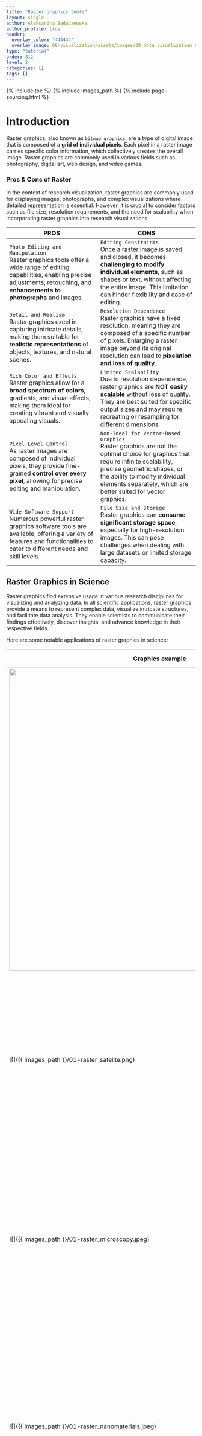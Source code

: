 ```yaml
---
title: "Raster graphics tools"
layout: single
author: Aleksandra Badaczewska
author_profile: true
header:
  overlay_color: "444444"
  overlay_image: 08-visualization/assets/images/08_data_visualization_banner.png
type: "tutorial"
order: 812
level: 2
categories: []
tags: []
---
```


{% include toc %}
{% include images_path %}
{% include page-sourcing.html %}


# Introduction

Raster graphics, also known as `bitmap graphics`, are a type of digital image that is composed of a **grid of individual pixels**. Each pixel in a raster image carries specific color information, which collectively creates the overall image. Raster graphics are commonly used in various fields such as photography, digital art, web design, and video games.

### Pros & Cons of Raster

In the context of research visualization, raster graphics are commonly used for displaying images, photographs, and complex visualizations where detailed representation is essential. However, it is crucial to consider factors such as file size, resolution requirements, and the need for scalability when incorporating raster graphics into research visualizations.

| PROS | CONS |
|------|------|
|`Photo Editing and Manipulation` <br>Raster graphics tools offer a wide range of editing capabilities, enabling precise adjustments, retouching, and **enhancements to photographs** and images.|`Editing Constraints` <br>Once a raster image is saved and closed, it becomes **challenging to modify individual elements**, such as shapes or text, without affecting the entire image. This limitation can hinder flexibility and ease of editing.|
|`Detail and Realism` <br>Raster graphics excel in capturing intricate details, making them suitable for **realistic representations** of objects, textures, and natural scenes.|`Resolution Dependence` <br>Raster graphics have a fixed resolution, meaning they are composed of a specific number of pixels. Enlarging a raster image beyond its original resolution can lead to **pixelation and loss of quality**.|
|`Rich Color and Effects` <br>Raster graphics allow for a **broad spectrum of colors**, gradients, and visual effects, making them ideal for creating vibrant and visually appealing visuals.|`Limited Scalability` <br>Due to resolution dependence, raster graphics are **NOT easily scalable** without loss of quality. They are best suited for specific output sizes and may require recreating or resampling for different dimensions.|
|`Pixel-Level Control` <br>As raster images are composed of individual pixels, they provide fine-grained **control over every pixel**, allowing for precise editing and manipulation.|`Non-Ideal for Vector-Based Graphics` <br>Raster graphics are not the optimal choice for graphics that require infinite scalability, precise geometric shapes, or the ability to modify individual elements separately, which are better suited for vector graphics.|
|`Wide Software Support` <br>Numerous powerful raster graphics software tools are available, offering a variety of features and functionalities to cater to different needs and skill levels.|`File Size and Storage` <br>Raster graphics can **consume significant storage space**, especially for high-resolution images. This can pose challenges when dealing with large datasets or limited storage capacity.|


## Raster Graphics in Science

Raster graphics find extensive usage in various research disciplines for visualizing and analyzing data. In all scientific applications, raster graphics provide a means to represent complex data, visualize intricate structures, and facilitate data analysis. They enable scientists to communicate their findings effectively, discover insights, and advance knowledge in their respective fields.

Here are some notable applications of raster graphics in science:

| Graphics example | Discipline Applications |
|------------------|-------------------------|
|<img width="800" src="{{ images_path }}/01-raster_astronomical.jpeg">|**Astronomical Imaging** <br>Raster graphics are extensively used in astronomical imaging to capture and analyze images of celestial objects and phenomena. Raster images help scientists study distant galaxies, star formations, cosmic radiation, and other astronomical events, contributing to our understanding of the universe.|
|![]({{ images_path }}/01-raster_satelite.png)|**Remote Sensing and GIS** <br>Raster graphics play a crucial role in remote sensing and geographic information systems (GIS). Satellite imagery, aerial photographs, and sensor data are often represented as raster images to analyze land cover, monitor environmental changes, study ecosystems, and aid in urban planning.|
|![]({{ images_path }}/01-raster_microscopy.jpeg)|**Imaging and Microscopy** <br>Raster graphics are widely employed in medical imaging, microscopy, and other imaging techniques. They are used to represent and analyze detailed images of cells, tissues, and structures, allowing scientists to study biological processes, detect abnormalities, and aid in diagnoses.|
|![]({{ images_path }}/01-raster_nanomaterials.jpeg)|**Electron Microscopy** <br>In materials science and nanotechnology, raster graphics are utilized in electron microscopy to capture and analyze high-resolution images of materials at the atomic scale. Raster images enable scientists to examine the structural properties, surface morphology, and composition of various materials.|
|![]({{ images_path }}/01-raster_brain_mri.jpeg)|**Neuroscience Imaging** <br>Raster graphics are instrumental in brain imaging techniques such as functional magnetic resonance imaging (fMRI) and positron emission tomography (PET). Raster images derived from these techniques help scientists map brain activity, study brain connectivity, and investigate neurological disorders.|
|![]({{ images_path }}/01-raster_molecular.jpeg)|**Computational Simulations** <br>Raster graphics are used to visualize the results of computational simulations and modeling in various scientific fields. Whether it's fluid dynamics, climate modeling, or molecular dynamics, raster images help scientists observe and analyze complex data, facilitating a better understanding of complex systems and phenomena.|
|![]({{ images_path }}/01-raster_heatmap.jpeg)|**Data Visualization** <br>Raster graphics are essential for visualizing scientific data, particularly when dealing with multidimensional or continuous datasets. Heatmaps, contour plots, and color-coded representations are some common visualization techniques used to represent data in raster format, enabling scientists to identify patterns, trends, and relationships in the data.|


### Applications of editing raster graphics

<span style="color: #ff3870;font-weight: 500;"> Knowing editing techniques of raster graphics can be highly beneficial for scientists!</span><br>
Here are several examples of how proficiency in raster graphic editing can assist you in visualizing scientific results:
* **Annotation and Labeling** <br>*Adding annotations and labels to images is a common practice in scientific research. Scientists can use raster graphic tools to annotate images with text, arrows, and other graphical elements to provide context, highlight specific regions, or explain key findings. This helps in clearly communicating important information to peers or when publishing research.*

* **Composite Image Creation** <br>*In some cases, scientists need to combine multiple images or visual elements into a single composite image. This could involve merging images from different experiments or overlaying different layers of information. Proficiency in raster graphic editing allows scientists to seamlessly integrate and align these elements to create informative and visually appealing composite images.*

* **Image Segmentation and Analysis** <br>*In fields like medical imaging or biology, scientists often need to segment and analyze specific regions or structures within an image. Raster graphic tools provide tools and algorithms for image segmentation, allowing scientists to separate and study different components within an image, measure their characteristics, and perform quantitative analysis.*

* **Noise Reduction and Filtering** <br>*Scientific images may suffer from noise or unwanted artifacts due to various factors, such as equipment limitations or interference. Raster graphic tools offer techniques like denoising filters and image restoration algorithms to reduce noise and enhance image quality. This enables scientists to improve the accuracy and reliability of their analysis.*

* **Image Enhancement** <br>*Scientists often work with images captured from experiments, simulations, or observations. Having knowledge of editing techniques allows scientists to enhance these images for better visibility and clarity. They can adjust brightness, contrast, color balance, and sharpness to bring out important details or highlight specific features of interest.*

* **Data Visualization** <br>*Raster graphics can be used to create visual representations of scientific data. Scientists can apply visualization techniques to present ideas, concepts, and insights of their studies. This includes creating infographics and diagrams to depict patterns, trends, and correlations in the discovered findings.*

### Ethics of editing raster graphics

The scientific community relies on transparent and unbiased reporting of results to ensure the reproducibility and validity of research. Modifying data using raster editors undermines the trust and reliability of scientific investigations, potentially leading to misleading conclusions and hampering scientific progress.

<div class="warning" markdown="1">
**Modifying or artificially changing research results using a raster editor is strongly discouraged and considered unethical.** <br>
It is crucial to maintain the integrity and credibility of scientific research by presenting accurate and unaltered data. Altering or manipulating research results using raster graphic editing tools can lead to misrepresentation, distortion of findings, and a breach of scientific ethics.
</div>

## Common file formats: <br>PNG, JPEG, TIFF

<div class="note" markdown="1">
**Raster graphics formats** are image file formats that store and represent images as a grid of pixels, where each pixel contains color and intensity information. These formats are widely used for various applications, including digital photography, graphic design, and web graphics.
</div>

Each raster graphics format offers unique features and characteristics, catering to different needs and use cases. The choice of format depends on factors such as image complexity, desired image quality, transparency requirements, file size considerations, and compatibility with specific software or platforms.

**PNG** *(Portable Network Graphics)* <br>
PNG is a versatile format that **supports lossless compression**, preserving image quality without any loss of information. It also **supports alpha channel transparency**, allowing for the creation of images with irregular or non-rectangular shapes.

**JPEG** *(Joint Photographic Experts Group)* <br>
JPEG is a widely used format for storing digital photographs and complex images. It **uses lossy compression**, which reduces file size by selectively discarding image data. This can result in a **smaller file size** but may lead to a slight loss of image quality.

**TIFF** *(Tagged Image File Format)* <br>
TIFF is a versatile format used for storing high-quality images with **support for lossless compression**. It allows for multiple layers, color depths, and embedded metadata. TIFF files are commonly used in professional environments, such as printing and archiving. It also supports a **flexible metadata storage**.

**GIF** *(Graphics Interchange Format)* <br>
GIF **supports animation**, allowing multiple frames to be combined into a single file. It also **supports indexed color**, where a limited palette of colors is used **to reduce file size**. This makes GIF a popular choice for simple animations and graphics with solid colors.

**BMP** *(Bitmap)* <br>
BMP is a straightforward format that **stores images pixel by pixel without any compression**. It supports both color and grayscale images and is widely supported on various operating systems. However, the lack of compression results in **larger file sizes** compared to other formats.

**PSD** *(Photoshop Document)* <br>
PSD is **Adobe Photoshop's native file format**, supporting layers, masks, and other advanced features. It allows for **non-destructive editing** and retains all the information, making it suitable for complex graphic designs and professional workflows.


## Raster Graphics Tools

To work with raster graphics effectively, there are numerous powerful tools available that offer a wide range of features and functionalities. These raster graphic tools are designed to **manipulate and edit pixel-based images**, allowing users to create, enhance, and modify visuals in a versatile manner.

Let's explore some of the essential raster graphic tools that professionals and enthusiasts frequently employ. Depending on your specific requirements and skill level, you can choose the tool that suits your needs and budget.

Here's a table summarizing the features of selected raster graphics tools:

| tool           |features | supported formats | price |
|----------------|---------|-------------------|-------|
|GIMP            |image editing, composition, graphic design|JPEG, PNG, GIF, TIFF, PSD, BMP, and more|free and open-source|
|Adobe Photoshop |image editing, retouching, color correction|JPEG, PNG, GIF, TIFF, PSD, BMP, and more|subscription-based|
|CorelDRAW       |vector graphics, raster editing, design|JPEG, PNG, GIF, TIFF, PSD, BMP, and more|subscription-based|
|Pixlr           |basic image editing, resizing, color adjustments, AI images|JPEG, PNG, GIF, TIFF, BMP, and more|free and paid options|
|Affinity Photo  |professional-grade editing, advanced retouching|JPEG, PNG, GIF, TIFF, PSD, BMP, and more|one-time purchase|

### GIMP

<a href="https://www.gimp.org/" target="_blank">GIMP  ⤴</a> (GNU Image Manipulation Program) is a **free and open-source** raster graphic tool that offers functionality similar to Adobe Photoshop. It provides a powerful set of tools for image editing, composition, and graphic design. GIMP supports various file formats, features advanced selection tools, layers, masks, and customizable brushes. It is highly versatile and widely used by professionals and enthusiasts alike.

### Adobe Photoshop

<a href="https://www.adobe.com/products/photoshop.html" target="_blank">Adobe Photoshop  ⤴</a> is one of **the most popular and widely used** raster graphic tools. It provides a comprehensive suite of features for image editing, retouching, color correction, and digital painting. With Photoshop, users can adjust image properties, apply filters and effects, create layers, and work with various selection tools, brushes, and gradients.

### CorelDRAW

<a href="https://www.coreldraw.com/" target="_blank">CorelDRAW  ⤴</a> is a popular raster graphic tool specifically focused on vector graphics, but it also includes robust raster editing capabilities. It offers a comprehensive set of tools for illustration, photo editing, and design. CorelDRAW allows users to manipulate raster images, apply filters, work with layers, and create stunning compositions by **combining vector and raster elements**.

### Pixlr

<a href="https://pixlr.com/" target="_blank">Pixlr  ⤴</a> is a **web-based raster graphic** tool that provides a simple and accessible platform for image editing or **AI image generation**. It offers a user-friendly interface with **basic editing tools**, such as cropping, resizing, color adjustments, **and various effects**. Pixlr is suitable for quick image edits and is widely used by casual users, bloggers, and social media enthusiasts.

### Affinity Photo

<a href="https://affinity.serif.com/en-gb/photo/" target="_blank">Affinity Photo  ⤴</a> is a raster graphic tool known for its **professional-grade editing capabilities**. It offers a wide range of advanced features, including precise selection tools, non-destructive editing, advanced retouching options, and support for various file formats. Affinity Photo is favored by photographers, graphic designers, and other professionals who require sophisticated image editing tools.


# Getting started with GIMP

<a href="https://www.gimp.org/" target="_blank">GIMP  ⤴</a> is a powerful and versatile raster graphic editing software. GIMP is widely recognized as a popular **free and open-source** alternative to commercial software like Adobe Photoshop, providing a comprehensive set of tools for both casual users and professionals.

![01-raster_gimp_start.png]({{ images_path }}/01-raster_gimp_start.png)

## Features summary

**Cross-platform availability** <br>
One of the notable advantages of GIMP is its availability across multiple platforms, including Windows, macOS, and Linux, making it accessible to a broad user base.

**User-friendly interface** <br>
It boasts a user-friendly interface that is highly customizable, allowing users to tailor the workspace according to their preferences and workflow.

**Support for many formats** <br>
It supports a variety of file formats, including common formats such as JPEG, PNG, GIF, TIFF, and PSD (Adobe Photoshop's native format).

**Plethora of features for image manipulation and editing** <br>
* Users can perform tasks such as cropping, resizing, retouching, color correction, and applying a wide range of filters and effects to enhance their images.

* GIMP provides advanced tools for selections, layers, masks, and brushes, offering users greater control and flexibility over their editing process.

* The software supports non-destructive editing, allowing users to make changes to images without permanently altering the original data.

**Scripting and automation** <br>
GIMP also supports scripting and automation, enabling users to create custom scripts and plugins to enhance their workflow and automate repetitive tasks.

**Community support** <br>
Open-source nature of GIMP fosters a vibrant community of users and developers who actively contribute to its development and share resources, tutorials, and plugins, making it a robust and ever-evolving software.

## **Tutorial: Basics of GIMP**

<span style="color: #ff3870;font-weight: 500;">This tutorial covers installation and some basic functions in GIMP to get you started.</span> As you become more familiar with the software, you can explore its extensive capabilities, including advanced selection tools, masks, brushes, and more. <br>
Additionally, there are numerous online tutorials, forums, and resources available to further enhance your skills and explore GIMP's full potential. <b>A good starting point for more advanced tutorials is the <a href="https://www.gimp.org/tutorials/" target="_blank">official GIMP website ⤴</a>:</b>
* **BEGINNER**
  * <a href="https://www.gimp.org/tutorials/GIMP_Quickies/" target="_blank">GIMP Quickies  ⤴</a>
  * <a href="https://www.gimp.org/tutorials/Floating_Logo/" target="_blank">Simple Floating Logo  ⤴</a>
  * <a href="https://www.gimp.org/tutorials/CircleImage/" target="_blank">Making a Circle-Shaped Image  ⤴</a>
  * <a href="https://www.gimp.org/tutorials/Layer_Masks/" target="_blank">Layer Masks  ⤴</a>
  * <a href="https://www.gimp.org/tutorials/Basic_Color_Curves/" target="_blank">Basic Color Curves  ⤴</a>
  * <a href="https://www.gimp.org/tutorials/ImageFormats/" target="_blank">Image Formats Overview  ⤴</a>
* **ADVANCED**
  * <a href="https://www.gimp.org/tutorials/Focus_Group/" target="_blank">Focus Group - Layer masking and creative filter applications  ⤴</a>
  * <a href="https://www.gimp.org/tutorials/Parametric_Brush/" target="_blank">Painting - Parametric Brushes  ⤴</a>
  * <a href="https://www.gimp.org/unix/fonts.html" target="_blank">How to install fonts for use with GIMP  ⤴</a>
* **PROGRAMMING**
  * <a href="https://www.gimp.org/tutorials/Basic_Perl/" target="_blank">Basics of GIMP - Perl module  ⤴</a>
  * <a href="https://www.gimp.org/tutorials/Automate_Editing_in_GIMP/" target="_blank">Automate Editing with GIMP - Python  ⤴</a>
  * <a href="https://www.gimp.org/tutorials/AutomatedJpgToXcf/" target="_blank">Automatic Creation of XCF from JPG  ⤴</a>


## Installation and Setup

Download GIMP from the <a href="https://www.gimp.org/downloads/" target="_blank">official website  ⤴</a> based on your operating system.

![01-raster_gimp_download.png]({{ images_path }}/01-raster_gimp_download.png)

On the same page, below the download buttons, are the detailed installation instructions - follow them to get GIMP on your local computing machine.

## Launch GIMP to start the GUI

After installing GIMP on different operating systems, you can find and launch the software using the following methods:

**WINDOWS**

**1.** `Start Menu:` Click on the `Start` button located in the lower-left corner of the screen. In the search bar, type "GIMP" and press `Enter`. The GIMP application should appear in the search results. Click on it to launch the program.

or

**2.** `Desktop Shortcut`: If you selected the option to create a desktop shortcut during the installation process, you can find the GIMP icon on your desktop. Double-click on the icon to open GIMP.

**macOS**

**1.** `Launchpad`: Click on the Launchpad icon in the Dock *(the rocket ship icon)*. Use the search bar at the top and type "GIMP." As you start typing, the search results will narrow down, and you should see the GIMP icon. Click on it to launch GIMP.

or

**2.** `Applications Folder`: Open a Finder window and navigate to the **Applications** folder. Scroll through the list of applications until you find GIMP. Double-click on the GIMP icon to open the program.

**Linux: Ubuntu**

**1.** `Dash/Search`: Click on the "Show Applications" button *(usually located at the bottom left or top left corner of the screen)*. In the search bar, type "GIMP" and press Enter. The GIMP application should appear in the search results. Click on it to launch GIMP.

or

**2.** `Terminal`: Open a terminal window and type "gimp" *(without quotes)* and press Enter. GIMP should start running in the terminal. You can also create a desktop shortcut or add GIMP to your application launcher for easier access.


## Opening an Image

1. Go to `File` in the menu bar and select `Open` or use the shortcut `Ctrl+O`.
2. Navigate to the location where your image is saved and select it.
3. Click on the `Open` button to load the image into GIMP.

![01-raster_gimp_open.png]({{ images_path }}/01-raster_gimp_open.png)

## Image Manipulation

### Adding Text

Select the **Text Tool** from the toolbox or press `T`. Click on the image and start typing to add text. Customize font, size, color, and alignment using the tool options.

![01-raster_gimp_text.png]({{ images_path }}/01-raster_gimp_text.png)

When adding text in GIMP, it automatically creates a new layer on the image, allowing the text to be moved or edited later if needed.

### Cropping

Select the **Crop Tool** from the toolbox on the left or press `Shift+C`. Click and drag to define the area you want to keep, and press `Enter` to crop the image.

![01-raster_gimp_crop.png]({{ images_path }}/01-raster_gimp_crop.png)

### Resizing

Go to **Image** tab in the menu bar, select `Scale Image` or right-click on the image to display the context menu, then select `Image -> Scale Image`. Specify the desired width and height in selected units *(e.g., pixels, inches, percentage)* and decide to keep proportion of the dimensions. Click `Scale` to resize the image.

![01-raster_gimp_resize1.png]({{ images_path }}/01-raster_gimp_resize1.png)

![01-raster_gimp_resize2.png]({{ images_path }}s/01-raster_gimp_resize2.png)

### Rotating

Select the **Rotate Tool** from the toolbox or press `Shift+R`. Click and drag to rotate the image. Use the `Angle` input in the tool options to set the desired rotation angle. Click `Rotate` to approve the rotation.

![01-raster_gimp_rotate.png]({{ images_path }}/01-raster_gimp_rotate.png)

### Adjusting Colors

Go to **Colors** tab in the menu bar and explore options like:
* `Color Balance` - adjust color distribution
* `Color Temperature`
* `Hue-Saturation` - adjust hue, saturation, and lightness
* `Brightness-Contrast`
* `Levels` - adjust color levels

to make adjustments to the image's color and tone.

<div class="warning" markdown="1">
Keep caution when editing layers in GIMP and ensure the correct layer is selected to avoid unintended modifications. To change the active layer in GIMP, go to the **Layers** dialog panel (typically on the bottom-right) and click on the layer intended for edition. The currently active layer is highlighted. See <a class="t-links" href="812" section="#layers">Layers section</a> for more details.
</div>

![01-raster_gimp_colors1.png]({{ images_path }}/01-raster_gimp_colors1.png)

In the pop-up window adjust values of the parameters and click `OK` to approve.

![01-raster_gimp_colors2.png]({{ images_path }}/01-raster_gimp_colors2.png)


## Layers and Effects

### Layers

Go to `Windows` in the menu bar and select `Dockable Dialogs` followed by `Layers`. The Layers dialog will appear. Click on the `New Layer` button at the bottom to add a new layer.

![01-raster_gimp_layer.png]({{ images_path }}/01-raster_gimp_layer.png)

Experiment with different `New Layer` options, including blending modes and opacity settings. You can also modify a new layer with using various toolbox options, e.g., you can use the `Bucket fill tool` to change a color of the background. Finally, arrange the stack of all layers to achieve desired transparency effects.

![01-raster_gimp_layer2.png]({{ images_path }}/01-raster_gimp_layer2.png)

### Filters

Go to `Filters` in the top menu bar and explore various filter categories like `Blur`, `Light and Shadow`, or `Artistic` to apply effects to your image.

![01-raster_gimp_filers.png]({{ images_path }}/01-raster_gimp_filters.png)

For example, experiment with different `Light and Shadow` filters such as `Lighting Effects` or `Long Shadow` and adjust their settings to achieve desired results.

![01-raster_gimp_shadow.png]({{ images_path }}/01-raster_gimp_shadow.png)

## Saving and Exporting

### Saving

Go to `File` in the menu bar and select `Save` or use the shortcut `Ctrl+S` to save your work in GIMP's native `.xcf` format, which preserves layers and allows further editing.

### Exporting

To save the image in a widely supported format, go to `File` and select `Export As` or use the shortcut `Shift+Ctrl+E`. Choose a format like JPEG or PNG, specify the file name and location, and click `Export`.
